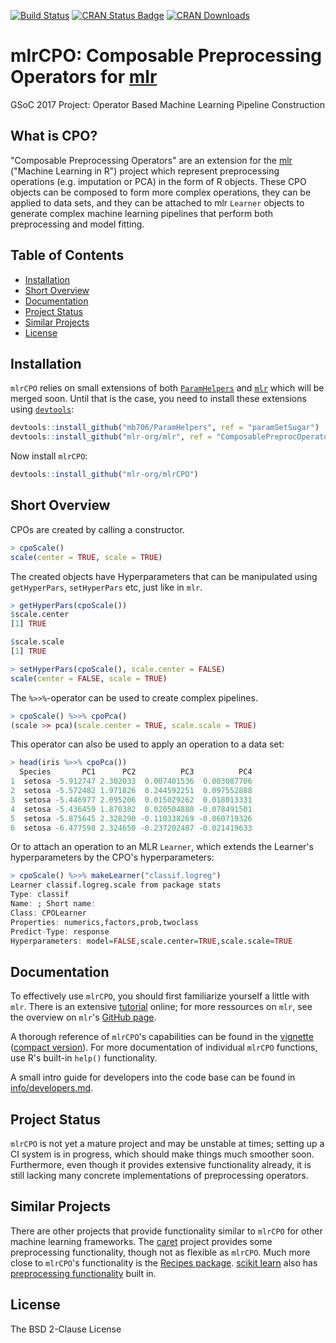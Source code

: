 [![Build Status](https://travis-ci.org/mlr-org/mlrCPO.svg?branch=master)](https://travis-ci.org/mlr-org/mlrCPO)
[![CRAN Status Badge](http://www.r-pkg.org/badges/version/mlrCPO)](https://CRAN.R-project.org/package=mlrCPO)
[![CRAN Downloads](http://cranlogs.r-pkg.org/badges/mlrCPO)](https://cran.rstudio.com/web/packages/mlrCPO/index.html)


# mlrCPO: Composable Preprocessing Operators for [mlr](https://github.com/mlr-org/mlr)

GSoC 2017 Project: Operator Based Machine Learning Pipeline Construction

## What is CPO?

"Composable Preprocessing Operators" are an extension for the [mlr](https://github.com/mlr-org/mlr) ("Machine Learning in R") project which represent preprocessing operations (e.g. imputation or PCA) in the form of R objects. These CPO objects can be composed to form more complex operations, they can be applied to data sets, and they can be attached to mlr `Learner` objects to generate complex machine learning pipelines that perform both preprocessing and model fitting.

## Table of Contents

* [Installation](#installation)
* [Short Overview](#short-overview)
* [Documentation](#documentation)
* [Project Status](#project-status)
* [Similar Projects](#similar-projects)
* [License](#license)

## Installation

`mlrCPO` relies on small extensions of both [`ParamHelpers`](https://github.com/berndbischl/ParamHelpers/pull/190#issuecomment-324618168) and [`mlr`](https://github.com/mlr-org/mlr/pull/1827) which will be merged soon. Until that is the case, you need to install these extensions using [`devtools`](https://cran.r-project.org/web/packages/devtools/README.html):

```R
devtools::install_github("mb706/ParamHelpers", ref = "paramSetSugar")
devtools::install_github("mlr-org/mlr", ref = "ComposablePreprocOperators")
```

Now install `mlrCPO`:

```R
devtools::install_github("mlr-org/mlrCPO")
```

## Short Overview

CPOs are created by calling a constructor.
```R
> cpoScale()
scale(center = TRUE, scale = TRUE)
```

The created objects have Hyperparameters that can be manipulated using `getHyperPars`, `setHyperPars` etc, just like in `mlr`.
```R
> getHyperPars(cpoScale())
$scale.center
[1] TRUE

$scale.scale
[1] TRUE

> setHyperPars(cpoScale(), scale.center = FALSE)
scale(center = FALSE, scale = TRUE)
```

The `%>>%`-operator can be used to create complex pipelines.
```R
> cpoScale() %>>% cpoPca()
(scale >> pca)(scale.center = TRUE, scale.scale = TRUE)
```

This operator can also be used to apply an operation to a data set:
```R
> head(iris %>>% cpoPca())
  Species       PC1      PC2          PC3          PC4
1  setosa -5.912747 2.302033  0.007401536  0.003087706
2  setosa -5.572482 1.971826  0.244592251  0.097552888
3  setosa -5.446977 2.095206  0.015029262  0.018013331
4  setosa -5.436459 1.870382  0.020504880 -0.078491501
5  setosa -5.875645 2.328290 -0.110338269 -0.060719326
6  setosa -6.477598 2.324650 -0.237202487 -0.021419633
```

Or to attach an operation to an MLR `Learner`, which extends the Learner's hyperparameters by the CPO's hyperparameters:

```R
> cpoScale() %>>% makeLearner("classif.logreg")
Learner classif.logreg.scale from package stats
Type: classif
Name: ; Short name: 
Class: CPOLearner
Properties: numerics,factors,prob,twoclass
Predict-Type: response
Hyperparameters: model=FALSE,scale.center=TRUE,scale.scale=TRUE
```

## Documentation

To effectively use `mlrCPO`, you should first familiarize yourself a little with `mlr`. There is an extensive [tutorial](https://mlr-org.github.io/mlr-tutorial/devel/html/) online; for more ressources on `mlr`, see the overview on `mlr`'s [GitHub page](https://github.com/mlr-org/mlr).

A thorough reference of `mlrCPO`'s capabilities can be found in the [vignette](https://rawgit.com/mlr-org/mlrCPO/master/inst/doc/mlrCPO.html) ([compact version](https://rawgit.com/mlr-org/mlrCPO/master/inst/doc/mlrCPO_terse.html)). For more documentation of individual `mlrCPO` functions, use R's built-in `help()` functionality.

A small intro guide for developers into the code base can be found in [info/developers.md](info/developers.md).

## Project Status

`mlrCPO` is not yet a mature project and may be unstable at times; setting up a CI system is in progress, which should make things much smoother soon. Furthermore, even though it provides extensive functionality already, it is still lacking many concrete implementations of preprocessing operators.


## Similar Projects

There are other projects that provide functionality similar to `mlrCPO` for other machine learning frameworks. The [caret](https://github.com/topepo/caret) project provides some preprocessing functionality, though not as flexible as `mlrCPO`. Much more close to `mlrCPO`'s functionality is the [Recipes package](https://topepo.github.io/recipes/). [scikit learn](http://scikit-learn.org/stable/) also has [preprocessing functionality](http://scikit-learn.org/stable/modules/preprocessing.html) built in.

## License

The BSD 2-Clause License
